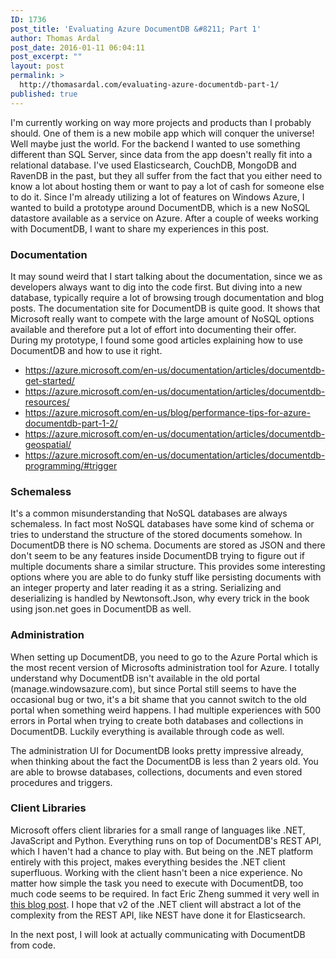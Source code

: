 ```yaml
---
ID: 1736
post_title: 'Evaluating Azure DocumentDB &#8211; Part 1'
author: Thomas Ardal
post_date: 2016-01-11 06:04:11
post_excerpt: ""
layout: post
permalink: >
  http://thomasardal.com/evaluating-azure-documentdb-part-1/
published: true
---
```

I'm currently working on way more projects and products than I probably should. One of them is a new mobile app which will conquer the universe! Well maybe just the world. For the backend I wanted to use something different than SQL Server, since data from the app doesn't really fit into a relational database. I've used Elasticsearch, CouchDB, MongoDB and RavenDB in the past, but they all suffer from the fact that you either need to know a lot about hosting them or want to pay a lot of cash for someone else to do it. Since I'm already utilizing a lot of features on Windows Azure, I wanted to build a prototype around DocumentDB, which is a new NoSQL datastore available as a service on Azure. After a couple of weeks working with DocumentDB, I want to share my experiences in this post.

<h3>Documentation</h3>
It may sound weird that I start talking about the documentation, since we as developers always want to dig into the code first. But diving into a new database, typically require a lot of browsing trough documentation and blog posts. The documentation site for DocumentDB is quite good. It shows that Microsoft really want to compete with the large amount of NoSQL options available and therefore put a lot of effort into documenting their offer. During my prototype, I found some good articles explaining how to use DocumentDB and how to use it right.

<ul>
  <li><a href="https://azure.microsoft.com/en-us/documentation/articles/documentdb-get-started/" target="_blank">https://azure.microsoft.com/en-us/documentation/articles/documentdb-get-started/</a></li>
  <li><a href="https://azure.microsoft.com/en-us/documentation/articles/documentdb-resources/" target="_blank">https://azure.microsoft.com/en-us/documentation/articles/documentdb-resources/</a></li>
  <li><a href="https://azure.microsoft.com/en-us/blog/performance-tips-for-azure-documentdb-part-1-2/" target="_blank">https://azure.microsoft.com/en-us/blog/performance-tips-for-azure-documentdb-part-1-2/</a></li>
  <li><a href="https://azure.microsoft.com/en-us/documentation/articles/documentdb-geospatial/" target="_blank">https://azure.microsoft.com/en-us/documentation/articles/documentdb-geospatial/</a></li>
  <li><a href="https://azure.microsoft.com/en-us/documentation/articles/documentdb-programming/#trigger" target="_blank">https://azure.microsoft.com/en-us/documentation/articles/documentdb-programming/#trigger</a></li>
</ul>

<h3>Schemaless</h3>
It's a common misunderstanding that NoSQL databases are always schemaless. In fact most NoSQL databases have some kind of schema or tries to understand the structure of the stored documents somehow. In DocumentDB there is NO schema. Documents are stored as JSON and there don't seem to be any features inside DocumentDB trying to figure out if multiple documents share a similar structure. This provides some interesting options where you are able to do funky stuff like persisting documents with an integer property and later reading it as a string. Serializing and deserializing is handled by Newtonsoft.Json, why every trick in the book using json.net goes in DocumentDB as well.

<h3>Administration</h3>
When setting up DocumentDB, you need to go to the Azure Portal which is the most recent version of Microsofts administration tool for Azure. I totally understand why DocumentDB isn't available in the old portal (manage.windowsazure.com), but since Portal still seems to have the occasional bug or two, it's a bit shame that you cannot switch to the old portal when something weird happens. I had multiple experiences with 500 errors in Portal when trying to create both databases and collections in DocumentDB. Luckily everything is available through code as well.

The administration UI for DocumentDB looks pretty impressive already, when thinking about the fact the DocumentDB is less than 2 years old. You are able to browse databases, collections, documents and even stored procedures and triggers.

<h3>Client Libraries</h3>
Microsoft offers client libraries for a small range of languages like .NET, JavaScript and Python. Everything runs on top of DocumentDB's REST API, which I haven't had a chance to play with. But being on the .NET platform entirely with this project, makes everything besides the .NET client superfluous. Working with the client hasn't been a nice experience. No matter how simple the task you need to execute with DocumentDB, too much code seems to be required. In fact Eric Zheng summed it very well in <a href="http://zhengziying.com/2015/04/23/the-self-link-nonsense-in-azure-documentdb/" target="_blank">this blog post</a>. I hope that v2 of the .NET client will abstract a lot of the complexity from the REST API, like NEST have done it for Elasticsearch.

In the next post, I will look at actually communicating with DocumentDB from code.